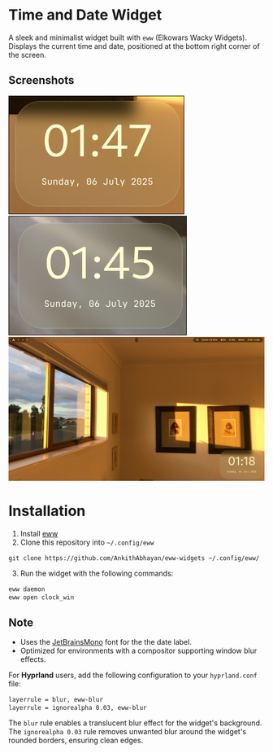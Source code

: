 # Time and Date Widget
  
A sleek and minimalist widget built with `eww` (Elkowars Wacky Widgets).  
Displays the current time and date, positioned at the bottom right corner of the screen.  
  
## Screenshots  
![](screenshots/pic1.png)![](screenshots/pic3.png)
![](screenshots/pic2.png)
  
# Installation
1. Install [eww](https://github.com/elkowar/eww)
2. Clone this repository into `~/.config/eww`
```
git clone https://github.com/AnkithAbhayan/eww-widgets ~/.config/eww/
```
3. Run the widget with the following commands:
```
eww daemon
eww open clock_win
```
  
## Note
- Uses the [JetBrainsMono](https://www.jetbrains.com/lp/mono) font for the the date label.
- Optimized for environments with a compositor supporting window blur effects.
  
For **Hyprland** users, add the following configuration to your `hyprland.conf` file:
```
layerrule = blur, eww-blur
layerrule = ignorealpha 0.03, eww-blur
```
The `blur` rule enables a translucent blur effect for the widget's background.  
The `ignorealpha 0.03` rule removes unwanted blur around the widget's rounded borders, ensuring clean edges.
